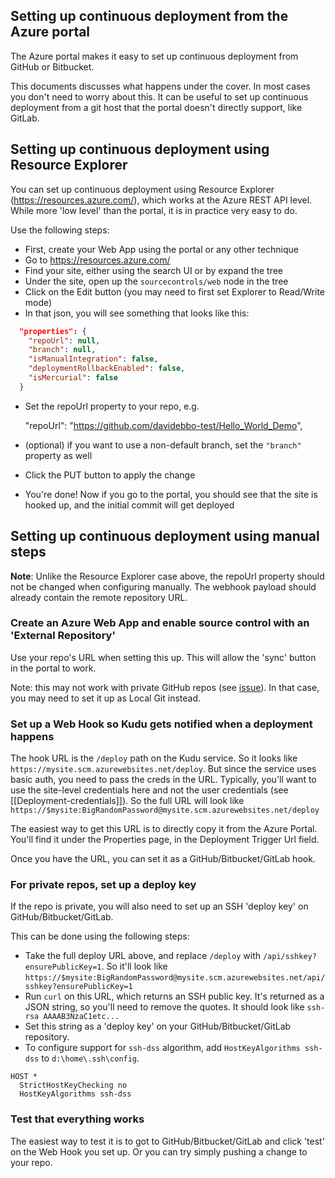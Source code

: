 ## Setting up continuous deployment from the Azure portal

The Azure portal makes it easy to set up continuous deployment from GitHub or Bitbucket.

This documents discusses what happens under the cover. In most cases you don't need to worry about this. It can be useful to set up continuous deployment from a git host that the portal doesn't directly support, like GitLab.

## Setting up continuous deployment using Resource Explorer

You can set up continuous deployment using Resource Explorer (https://resources.azure.com/), which works at the Azure REST API level. While more 'low level' than the portal, it is in practice very easy to do.

Use the following steps:

- First, create your Web App using the portal or any other technique
- Go to https://resources.azure.com/
- Find your site, either using the search UI or by expand the tree
- Under the site, open up the `sourcecontrols/web` node in the tree
- Click on the Edit button (you may need to first set Explorer to Read/Write mode)
- In that json, you will see something that looks like this: 


```json
  "properties": {
    "repoUrl": null,
    "branch": null,
    "isManualIntegration": false,
    "deploymentRollbackEnabled": false,
    "isMercurial": false
  }
```

- Set the repoUrl property to your repo, e.g.

    "repoUrl": "https://github.com/davidebbo-test/Hello_World_Demo",

- (optional) if you want to use a non-default branch, set the `"branch"` property as well
- Click the PUT button to apply the change
- You're done! Now if you go to the portal, you should see that the site is hooked up, and the initial commit will get deployed

## Setting up continuous deployment using manual steps

**Note**: Unlike the Resource Explorer case above, the repoUrl property should not be changed when configuring manually. The webhook payload should already contain the remote repository URL.

### Create an Azure Web App and enable source control with an 'External Repository'

Use your repo's URL when setting this up. This will allow the 'sync' button in the portal to work.

Note: this may not work with private GitHub repos (see [issue](https://github.com/projectkudu/kudu/issues/2464)). In that case, you may need to set it up as Local Git instead.

### Set up a Web Hook so Kudu gets notified when a deployment happens

The hook URL is the `/deploy` path on the Kudu service. So it looks like `https://mysite.scm.azurewebsites.net/deploy`. But since the service uses basic auth, you need to pass the creds in the URL. Typically, you'll want to use the site-level credentials here and not the user credentials (see [[Deployment-credentials]]). So the full URL will look like `https://$mysite:BigRandomPassword@mysite.scm.azurewebsites.net/deploy`

The easiest way to get this URL is to directly copy it from the Azure Portal. You'll find it under the Properties page, in the Deployment Trigger Url field.

Once you have the URL, you can set it as a GitHub/Bitbucket/GitLab hook.


### For private repos, set up a deploy key

If the repo is private, you will also need to set up an SSH 'deploy key' on GitHub/Bitbucket/GitLab.

This can be done using the following steps:
- Take the full deploy URL above, and replace `/deploy` with `/api/sshkey?ensurePublicKey=1`. So it'll look like `https://$mysite:BigRandomPassword@mysite.scm.azurewebsites.net/api/sshkey?ensurePublicKey=1`
- Run `curl` on this URL, which returns an SSH public key. It's returned as a JSON string, so you'll need to remove the quotes. It should look like `ssh-rsa AAAAB3NzaC1etc...`
- Set this string as a 'deploy key' on your GitHub/Bitbucket/GitLab repository.
- To configure support for `ssh-dss` algorithm, add `HostKeyAlgorithms ssh-dss` to `d:\home\.ssh\config`.

```
HOST *
  StrictHostKeyChecking no
  HostKeyAlgorithms ssh-dss
```

### Test that everything works

The easiest way to test it is to got to GitHub/Bitbucket/GitLab and click 'test' on the Web Hook you set up. Or you can try simply pushing a change to your repo. 